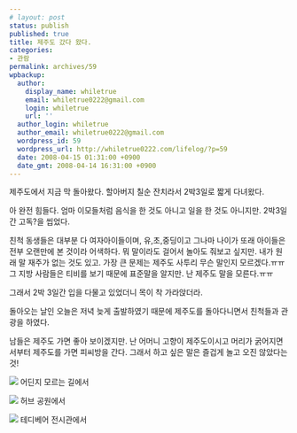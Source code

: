 ```yaml
---
# layout: post
status: publish
published: true
title: 제주도 갔다 왔다.
categories:
- 관람
permalink: archives/59
wpbackup:
  author:
    display_name: whiletrue
    email: whiletrue0222@gmail.com
    login: whiletrue
    url: ''
  author_login: whiletrue
  author_email: whiletrue0222@gmail.com
  wordpress_id: 59
  wordpress_url: http://whiletrue0222.com/lifelog/?p=59
  date: 2008-04-15 01:31:00 +0900
  date_gmt: 2008-04-14 16:31:00 +0900
---
```


제주도에서 지금 막 돌아왔다.
할아버지 칠순 잔치라서 2박3일로 짧게 다녀왔다.

아 완전 힘들다.
엄마 이모들처럼 음식을 한 것도 아니고 일을 한 것도 아니지만.
2박3일간 고독?을 씹었다.

친척 동생들은 대부분 다 여자아이들이며, 유,초,중딩이고 그나마 나이가 또래 아이들은
전부 오랜만에 본 것이라 어색하다.
뭐 말이라도 걸어서 놀아도 줘보고 싶지만.
내가 원래 말 재주가 없는 것도 있고. 가장 큰 문제는 제주도 사투리 무슨 말인지 모르겠다.ㅠㅠ
그 지방 사람들은 티비를 보기 때문에 표준말을 알지만. 난 제주도 말을 모른다.ㅠㅠ

그래서 2박 3일간 입을 다물고 있었더니 목이 착 가라앉더라.

돌아오는 날인 오늘은 저녁 늦게 출발하였기 때문에
제주도를 돌아다니면서 친척들과 관광을 하였다.

남들은 제주도 가면 좋아 보이겠지만.
난 어머니 고향이 제주도이시고 머리가 굵어지면서부터 제주도를 가면 피씨방을 간다.
그래서 하고 싶은 말은 즐겁게 놀고 오진 않았다는 것!

![](https://lh4.googleusercontent.com/-KjXHDRG7lNM/TwGz_bfNLiI/AAAAAAAACSA/EKezF1yxLic/s512/e0070413_48038509808e6.jpg)
어딘지 모르는 길에서

![](https://lh6.googleusercontent.com/-tqSO03LYQG0/TwGz_nCWMsI/AAAAAAAACSA/HFM1nbtOiBE/s512/e0070413_48038568c2a1a.jpg)
허브 공원에서

![](https://lh4.googleusercontent.com/-sJSzHAqLi_A/TwGz_tT4JDI/AAAAAAAACSA/MC2dDaM7awE/s512/e0070413_4803866528886.jpg)
테디베어 전시관에서
